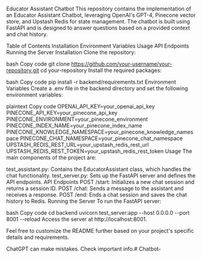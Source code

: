 Educator Assistant Chatbot
This repository contains the implementation of an Educator Assistant Chatbot, leveraging OpenAI's GPT-4, Pinecone vector store, and Upstash Redis for state management. The chatbot is built using FastAPI and is designed to answer questions based on a provided context and chat history.

Table of Contents
Installation
Environment Variables
Usage
API Endpoints
Running the Server
Installation
Clone the repository:

bash
Copy code
git clone https://github.com/your-username/your-repository.git
cd your-repository
Install the required packages:

bash
Copy code
pip install -r backend/requirements.txt
Environment Variables
Create a .env file in the backend directory and set the following environment variables:

plaintext
Copy code
OPENAI_API_KEY=your_openai_api_key
PINECONE_API_KEY=your_pinecone_api_key
PINECONE_ENVIRONMENT=your_pinecone_environment
PINECONE_INDEX_NAME=your_pinecone_index_name
PINECONE_KNOWLEDGE_NAMESPACE=your_pinecone_knowledge_namespace
PINECONE_CHAT_NAMESPACE=your_pinecone_chat_namespace
UPSTASH_REDIS_REST_URL=your_upstash_redis_rest_url
UPSTASH_REDIS_REST_TOKEN=your_upstash_redis_rest_token
Usage
The main components of the project are:

test_assistant.py: Contains the EducatorAssistant class, which handles the chat functionality.
test_server.py: Sets up the FastAPI server and defines the API endpoints.
API Endpoints
POST /start: Initializes a new chat session and returns a session ID.
POST /chat: Sends a message to the assistant and receives a response.
POST /end: Ends a chat session and saves the chat history to Redis.
Running the Server
To run the FastAPI server:

bash
Copy code
cd backend
uvicorn test_server:app --host 0.0.0.0 --port 8001 --reload
Access the server at http://localhost:8001.

Feel free to customize the README further based on your project's specific details and requirements.










ChatGPT can make mistakes. Check important info.# Chatbot-
